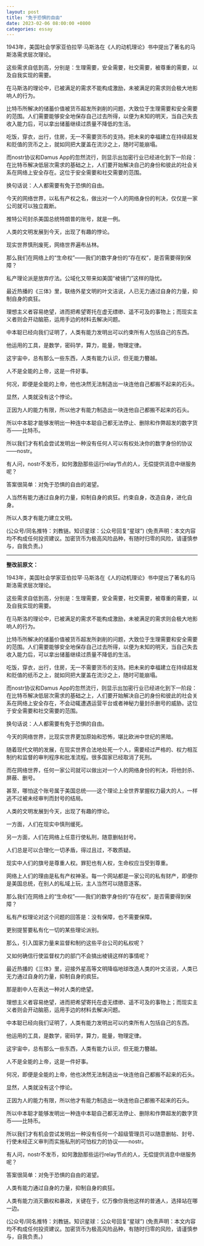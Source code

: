 ```yaml
---
layout: post
title: "免于恐惧的自由"
date: 2023-02-06 08:00:00 +0800
categories: essay
---
```


1943年，美国社会学家亚伯拉罕·马斯洛在《人的动机理论》书中提出了著名的马斯洛需求层次理论。

这些需求自低到高，分别是：生理需要，安全需要，社交需要，被尊重的需要，以及自我实现的需要。

在马斯洛的理论中，已被满足的需求不能构成激励，未被满足的需求则会极大地影响人的行为。

比特币所解决的储蓄价值被货币超发所剥削的问题，大致位于生理需要和安全需要的范围。人们需要能够安全地保存自己过去所得，以便为未知的明天，当自己失去收入能力后，可以拿出储蓄继续过质量不降低的生活。

吃饭，穿衣，出行，住房，无一不需要货币的支持。把未来的幸福建立在持续超发和贬值的货币之上，就如同把大厦盖在流沙之上，随时可能崩塌。

而nostr协议和Damus App的忽然流行，则显示出加密行业已经进化到下一阶段：在比特币解决低层次需求的基础之上，人们要开始解决自己的身份和彼此的社会关系在网络上安全存在。这位于安全需要和社交需要的范围。

换句话说：人人都需要有免于恐惧的自由。

今天的网络世界，以私有产权之名，做出对一个人的网络身份的判决，仅仅是一家公司就可以独立裁断。

推特公司封杀美国总统特朗普的账号，就是一例。

人类的文明发展到今天，出现了有趣的悖论。

现实世界慎刑废死，网络世界遍布丛林。

那么我们在网络上的“生命权”——我们的数字身份的“存在权”，是否需要得到保障？

私产理论派是放弃疗法。公域化又带来如美国“棱镜门”这样的隐忧。

最近热播的《三体》里，联络外星文明的叶文洁说，人已无力通过自身的力量，抑制自身的疯狂。

理想主义者容易绝望，进而把希望寄托在虚无缥缈、遥不可及的事物上；而现实主义者则会开动脑筋，运用手边的材料去解决问题。

中本聪已经向我们证明了，人类有能力发明出可以约束所有人包括自己的东西。

他运用的工具，是数学，密码学，算力，能量，物理定律。

这宇宙中，总有那么一些东西，人类有能力认识，但无能力簪越。

人不是全能的上帝，这是一件好事。

何况，即便是全能的上帝，他也决然无法制造出一块连他自己都搬不起来的石头。

显然，人类就没有这个悖论。

正因为人的能力有限，所以他才有能力制造出一块连他自己都搬不起来的石头。

所以中本聪才能够发明出一种连中本聪自己都无法停止、删除和作弊超发的数字货币——比特币。

所以我们才有机会尝试发明出一种没有任何人可以有权处决你的数字身份的协议——nostr。

有人问，nostr不发币，如何激励那些运行relay节点的人，无偿提供消息中继服务呢？

答案很简单：对免于恐惧的自由的渴望。

人当然有能力通过自身的力量，抑制自身的疯狂。约束自身，改造自身，进化自身。

所以人类才有能力建立文明。

(公众号/同名推特：刘教链。知识星球：公众号回复“星球”)
(免责声明：本文内容均不构成任何投资建议。加密货币为极高风险品种，有随时归零的风险，请谨慎参与，自我负责。)

---

**整改前原文：**

1943年，美国社会学家亚伯拉罕·马斯洛在《人的动机理论》书中提出了著名的马斯洛需求层次理论。

这些需求自低到高，分别是：生理需要，安全需要，社交需要，被尊重的需要，以及自我实现的需要。

在马斯洛的理论中，已被满足的需求不能构成激励，未被满足的需求则会极大地影响人的行为。

比特币所解决的储蓄价值被货币超发所剥削的问题，大致位于生理需要和安全需要的范围。人们需要能够安全地保存自己过去所得，以便为未知的明天，当自己失去收入能力后，可以拿出储蓄继续过质量不降低的生活。

吃饭，穿衣，出行，住房，无一不需要货币的支持。把未来的幸福建立在持续超发和贬值的纸币之上，就如同把大厦盖在流沙之上，随时可能崩塌。

而nostr协议和Damus App的忽然流行，则显示出加密行业已经进化到下一阶段：在比特币解决低层次需求的基础之上，人们要开始解决自己的身份和彼此的社会关系在网络上安全存在，不会动辄遭遇运营平台或者神秘力量封杀删号的威胁。这位于安全需要和社交需要的范围。

换句话说：人人都需要有免于恐惧的自由。

今天的网络世界，比现实世界更加原始和恐怖，堪比欧洲中世纪的黑暗。

随着现代文明的发展，在现实世界合法地处死一个人，需要经过严格的、权力相互制约和监督的审判程序和批准流程。很多国家已经取消了死刑。

而在网络世界，任何一家公司就可以做出对一个人的网络身份的判决，将他封杀、屏蔽、删号。

甚至，哪怕这个账号属于美国总统——这个理论上全世界掌握权力最大的人，一样逃不过被未经审判而封号的结局。

人类的文明发展到今天，出现了有趣的悖论。

一方面，人们在现实中慎刑缓死。

另一方面，人们在网络上任意行使私刑，随意删帖封号。

人们总是可以合理化一切矛盾，得过且过，不敢质疑。

现实中人们的旗号是尊重人权。罪犯也有人权，生命权应当受到尊重。

网络上人们的理由是私有产权神圣。每一个网站都是一家公司的私有财产，即便你是美国总统，在别人的私域上玩，主人当然可以随意逐客。

那么我们在网络上的“生命权”——我们的数字身份的“存在权”，是否需要得到保障？

私有产权理论对这个问题的回答是：没有保障，也不需要保障。

更别提誓要私有化一切的某些理论派别。

那么，引入国家力量来监督和制约这些平台公司的私权呢？

又如何确信行使监督权力的部门不会搞出棱镜这样的事情呢？

最近热播的《三体》里，迎接外星高等文明降临地球改造人类的叶文洁说，人类已无力通过自身的力量，抑制自身的疯狂。

那是剧中人在表达一种对人类的绝望。

理想主义者容易绝望，进而把希望寄托在虚无缥缈、遥不可及的事物上；而现实主义者则会开动脑筋，运用手边的材料去解决问题。

中本聪已经向我们证明了，人类有能力发明出可以约束所有人包括自己的东西。

他运用的工具，是数学，密码学，算力，能量，物理定律。

这宇宙中，总有那么一些东西，人类有能力认识，但无能力簪越。

人不是全能的上帝，这是一件好事。

何况，即便是全能的上帝，他也决然无法制造出一块连他自己都搬不起来的石头。

显然，人类就没有这个悖论。

正因为人的能力有限，所以他才有能力制造出一块连他自己都搬不起来的石头。

所以中本聪才能够发明出一种连中本聪自己都无法停止、删除和作弊超发的数字货币——比特币。

所以我们才有机会尝试发明出一种没有任何一个超级管理员可以随意删帖、封号、行使未经正义审判而实施私刑的可怕权力的协议——nostr。

有人问，nostr不发币，如何激励那些运行relay节点的人，无偿提供消息中继服务呢？

答案很简单：对免于恐惧的自由的渴望。

人类有能力通过自身的力量，抑制自身的疯狂。

人类有能力消灭霸权和暴政，关键在于，亿万像你我他这样的普通人，选择站在哪一边。

(公众号/同名推特：刘教链。知识星球：公众号回复“星球”)
(免责声明：本文内容均不构成任何投资建议。加密货币为极高风险品种，有随时归零的风险，请谨慎参与，自我负责。)
